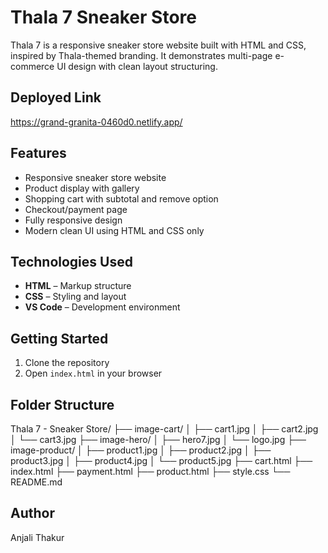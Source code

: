 # Thala 7 Sneaker Store

Thala 7 is a responsive sneaker store website built with HTML and CSS, inspired by Thala-themed branding. It demonstrates multi-page e-commerce UI design with clean layout structuring.

## Deployed Link

https://grand-granita-0460d0.netlify.app/

## Features

- Responsive sneaker store website
- Product display with gallery
- Shopping cart with subtotal and remove option
- Checkout/payment page
- Fully responsive design
- Modern clean UI using HTML and CSS only

## Technologies Used

- **HTML** – Markup structure
- **CSS** – Styling and layout
- **VS Code** – Development environment

## Getting Started

1. Clone the repository
2. Open `index.html` in your browser

## Folder Structure

Thala 7 - Sneaker Store/
├── image-cart/
│   ├── cart1.jpg
│   ├── cart2.jpg
│   └── cart3.jpg
├── image-hero/
│   ├── hero7.jpg
│   └── logo.jpg
├── image-product/
│   ├── product1.jpg
│   ├── product2.jpg
│   ├── product3.jpg
│   ├── product4.jpg
│   └── product5.jpg
├── cart.html
├── index.html
├── payment.html
├── product.html
├── style.css
└── README.md

## Author 

Anjali Thakur
